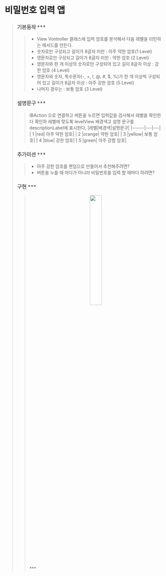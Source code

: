 # 비밀번호 입력 앱

> ### 기본동작 ***
> > * View Vontroller 클래스에 입력 암호를 분석해서 다음 레벨을 리턴하는 메서드를 만든다.
> > * 숫자로만 구성되고 길이가 8글자 미만 : 아주 약한 암호(1 Level)
> > * 영문자로만 구성되고 길이가 8글자 미만 : 약한 암호 (2 Level)
> >* 영문자와 한 개 이상의 숫자로만 구성되어 있고 길이 8글자 이상 : 강한 암호 (4 Level)
> >* 영문자와 숫자, 특수문자(-, +, !, @, #, $, %)가 한 개 이상씩 구성되어 있고 길이가 8글자 이상 : 아주 강한 암호 (5 Level)
> >* 나머지 경우는 : 보통 암호 (3 Level)
>
>
> ### 설명문구 ***
>> IBAction 으로 연결하고 버튼을 누르면 입력값을 검사해서 레벨을 확인한다
> >확인하 레벨에 맞도록 levelView 배경색고 설명 문구를 descriptionLabel에 표시한다,
>> |레벨|배경색|설명문구|
> >|------|---|---|
> >| 1 |red|	아주 약한 암호|
> >| 2 |orange|	약한 암호|
> >| 3 |yellow|	보통 암호|
>> | 4 |blue|	강한 암호|
>> | 5 |green|	아주 강함 암호|
>
> ### 추가미션 ***
> >* 아주 강한 암호를 랜덤으로 만들어서 추천해주려면?
>> * 버튼을 누를 때 마다가 아니라 비밀번호를 입력 할 때마다 하려면?
>
>### 구현 ***
>> <p align="center"><img width="30%" src="https://user-images.githubusercontent.com/78553659/141091995-03816844-b757-4d49-ba44-ff109c33f215.gif"/></p>
>> ***
